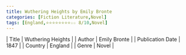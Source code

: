 ```yaml
---
title: Wuthering Heights by Emily Bronte
categories: [Fiction Literature,Novel]
tags: [England,⭐⭐⭐⭐⭐⭐⭐⭐☆☆ 8/10,Novel]
---
```

        
| Title | Wuthering Heights  |
| Author |  Emily Bronte  |
| Publication Date | 1847   |
| Country | England |
| Genre | Novel  |
        